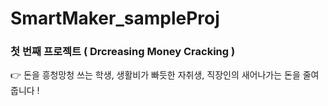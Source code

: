 # SmartMaker_sampleProj

### 첫 번째 프로젝트 ( Drcreasing Money Cracking )

👉 돈을 흥청망청 쓰는 학생, 생활비가 빠듯한 자취생, 직장인의 새어나가는 돈을 줄여줍니다 !
